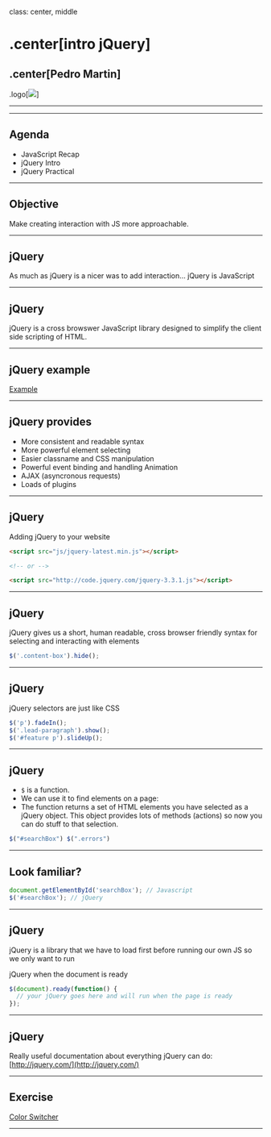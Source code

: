class: center, middle

# .center[intro jQuery]

## .center[Pedro Martin]

.logo[![](https://pataruco.s3.amazonaws.com/ga/assets/ga.svg)]

---

---

## Agenda

- JavaScript Recap
- jQuery Intro
- jQuery Practical

---

## Objective

Make creating interaction with JS more approachable.

---

## jQuery

As much as jQuery is a nicer was to add interaction... jQuery is JavaScript

---

## jQuery

jQuery is a cross browswer JavaScript library designed to simplify the client side scripting of HTML.

---

## jQuery example

[Example](https://codepen.io/pataruco/pen/PeZdGZ)

---

## jQuery provides

- More consistent and readable syntax
- More powerful element selecting
- Easier classname and CSS manipulation
- Powerful event binding and handling Animation
- AJAX (asyncronous requests)
- Loads of plugins

---

## jQuery

Adding jQuery to your website

```html
<script src="js/jquery-latest.min.js"></script>

<!-- or -->

<script src="http://code.jquery.com/jquery-3.3.1.js"></script>
```

---

## jQuery

jQuery gives us a short, human readable, cross browser friendly syntax for selecting and interacting with elements

```js
$('.content-box').hide();
```

---

## jQuery

jQuery selectors are just like CSS

```js
$('p').fadeIn();
$('.lead-paragraph').show();
$('#feature p').slideUp();
```

---

## jQuery

- `$` is a function.
- We can use it to find elements on a page:
- The function returns a set of HTML elements you have selected as a jQuery object. This object provides lots of methods (actions) so now you can do stuff to that selection.

```js
$("#searchBox") $(".errors")
```

---

## Look familiar?

```js
document.getElementById('searchBox'); // Javascript
$('#searchBox'); // jQuery
```

---

## jQuery

jQuery is a library that we have to load first before running our own JS so we only want to run

jQuery when the document is ready

```js
$(document).ready(function() {
  // your jQuery goes here and will run when the page is ready
});
```

---

## jQuery

Really useful documentation about everything jQuery can do: [http://jquery.com/](http://jquery.com/)

---

## Exercise

[Color Switcher](https://codepen.io/pataruco/pen/BxoPEK)

---
